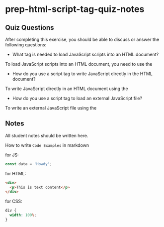 # prep-html-script-tag-quiz-notes

## Quiz Questions

After completing this exercise, you should be able to discuss or answer the following questions:

- What tag is needed to load JavaScript scripts into an HTML document?

To load JavaScript scripts into an HTML document, you need to use the <script>
For example

<script src="script.js"></script>

- How do you use a script tag to write JavaScript directly in the HTML document?

To write JavaScript directly in an HTML document using the <script> tag
For Example

<script>
  console.log("message")
</script>

- How do you use a script tag to load an external JavaScript file?

To write an external JavaScript file using the <script> tag, you need to use the src attribute and provide the file's URL,Name,Path as the attribute's value.
For Example

<script src="script.js"></script>

## Notes

All student notes should be written here.

How to write `Code Examples` in markdown

for JS:

```javascript
const data = 'Howdy';
```

for HTML:

```html
<div>
  <p>This is text content</p>
</div>
```

for CSS:

```css
div {
  width: 100%;
}
```
